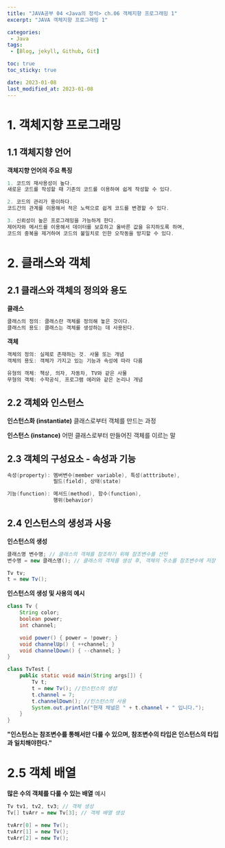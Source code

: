 ```yaml
---
title: "JAVA공부 04 <Java의 정석> ch.06 객체지향 프로그래밍 1"
excerpt: "JAVA 객체지향 프로그래밍 1"

categories:
 - Java
tags:
 - [Blog, jekyll, Github, Git]

toc: true
toc_sticky: true

date: 2023-01-08
last_modified_at: 2023-01-08
---
```


# 1. 객체지향 프로그래밍
 ## 1.1 객체지향 언어
 __객체지향 언어의 주요 특징__
 ```java
 1. 코드의 재사용성이 높다.
 새로운 코드를 작성할 때 기존의 코드를 이용하여 쉽게 작성할 수 있다.

 2. 코드의 관리가 용이하다.
 코드간의 관계를 이용해서 적은 노력으로 쉽게 코드를 변경할 수 있다.

 3. 신뢰성이 높은 프로그래밍을 가능하게 한다.
 제어자와 메서드를 이용해서 데이터를 보호하고 올바른 값을 유지하도록 하며,
 코드의 중복을 제거하여 코드의 불일치로 인한 오작동을 방지할 수 있다.
 ```

# 2. 클래스와 객체
## 2.1 클래스와 객체의 정의와 용도

__클래스__
```java
클래스의 정의: 클래스란 객체를 정의해 놓은 것이다.
클래스의 용도: 클래스는 객체를 생성하는 데 사용된다.
```

__객체__
```java
객체의 정의: 실제로 존재하는 것. 사물 또는 개념
객체의 용도: 객체가 가지고 있는 기능과 속성에 따라 다름

유형의 객체: 책상, 의자, 자동차, TV와 같은 사물
무형의 객체: 수학공식, 프로그램 에러와 같은 논리나 개념
```

## 2.2 객체와 인스턴스
__인스턴스화 (instantiate)__
클래스로부터 객체를 만드는 과정

__인스턴스 (instance)__
어떤 클래스로부터 만들어진 객체를 이르는 말

## 2.3 객체의 구성요소 - 속성과 기능
```java
속성(property): 멤버변수(member variable), 특성(atttribute), 
               필드(field), 상태(state)

기능(function): 메서드(method), 함수(function),
               행위(behavior)
```
## 2.4 인스턴스의 생성과 사용

__인스턴스의 생성__
```java
클래스명 변수명; // 클래스의 객체를 참조하기 위해 참조변수를 선언
변수명 = new 클래스명(); // 클래스의 객체를 생성 후, 객체의 주소를 참조변수에 저장

Tv tv;
t = new Tv();
```
__인스턴스의 생성 및 사용의 예시__
```java
class Tv {
    String color;
    boolean power;
    int channel;

    void power() { power = !power; }
    void channelUp() { ++channel; }
    void channelDown() { --channel; }
}

class TvTest {
    public static void main(String args[]) {
        Tv t;
        t = new Tv(); //인스턴스의 생성
        t.channel = 7;
        t.channelDown(); //인스턴스의 사용
        System.out.println("현재 채널은 " + t.channel + " 입니다.");
    }
}
```

__"인스턴스는 참조변수를 통해서만 다룰 수 있으며, 참조변수의 타입은 인스턴스의 타입과 일치해야한다."__

# 2.5 객체 배열
__많은 수의 객체를 다룰 수 있는 배열__
예시
```java
Tv tv1, tv2, tv3; // 객체 생성
Tv[] tvArr = new Tv[3]; // 객체 배열 생성

tvArr[0] = new Tv(); 
tvArr[1] = new Tv();
tvArr[2] = new Tv();
```

